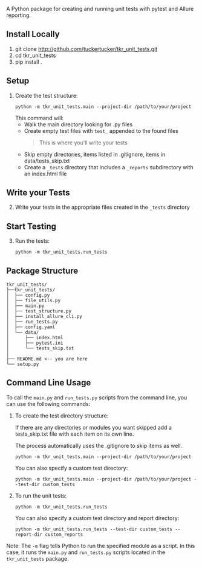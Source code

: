 A Python package for creating and running unit tests with pytest and Allure reporting.

## Install Locally
1. git clone http://github.com/tuckertucker/tkr_unit_tests.git
2. cd tkr_unit_tests
3. pip install .

## Setup
1. Create the test structure:
   ```
   python -m tkr_unit_tests.main --project-dir /path/to/your/project
   ```
   This command will:
   - Walk the main directory looking for .py files
   - Create empty test files with `test_` appended to the found files
     > This is where you'll write your tests
   - Skip empty directories, items listed in .gitignore, items in data/tests_skip.txt
   - Create a `_tests` directory that includes a `_reports` subdirectory with an index.html file

## Write your Tests
2. Write your tests in the appropriate files created in the `_tests` directory

## Start Testing
3. Run the tests:
   ```
   python -m tkr_unit_tests.run_tests
   ```
   
## Package Structure
```
tkr_unit_tests/
├──tkr_unit_tests/
│  ├── config.py
│  ├── file_utils.py
│  ├── main.py
│  ├── test_structure.py
│  ├── install_allure_cli.py
│  ├── run_tests.py
│  ├── config.yaml
│  └── data/
│      ├── index.html
│      ├── pytest.ini
│      └── tests_skip.txt
│
├── README.md <-- you are here
└── setup.py
```

## Command Line Usage

To call the `main.py` and `run_tests.py` scripts from the command line, you can use the following commands:

1. To create the test directory structure:

   If there are any directories or modules you want skipped add a
   tests_skip.txt file with each item on its own line. 

   The process automatically uses the .gitignore to skip items as well. 

   ```
   python -m tkr_unit_tests.main --project-dir /path/to/your/project
   ```

   You can also specify a custom test directory:
   ```
   python -m tkr_unit_tests.main --project-dir /path/to/your/project --test-dir custom_tests
   ```

2. To run the unit tests:
   ```
   python -m tkr_unit_tests.run_tests
   ```

   You can also specify a custom test directory and report directory:
   ```
   python -m tkr_unit_tests.run_tests --test-dir custom_tests --report-dir custom_reports
   ```

Note: The `-m` flag tells Python to run the specified module as a script. In this case, it runs the `main.py` and `run_tests.py` scripts located in the `tkr_unit_tests` package.